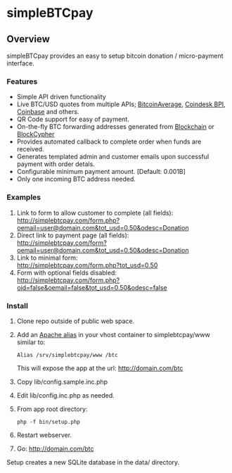 simpleBTCpay
============

## Overview
simpleBTCpay provides an easy to setup bitcoin donation / micro-payment interface.  

### Features
- Simple API driven functionality
- Live BTC/USD quotes from multiple APIs; [BitcoinAverage](http://bitcoinaverage.com), [Coindesk BPI](http://coindesk.com), [Coinbase](http://coinbase.com) and others.
- QR Code support for easy of payment.
- On-the-fly BTC forwarding addresses generated from [Blockchain](https://blockchain.info/api/api_receive) or [BlockCypher](http://dev.blockcypher.com/reference.html#payments)
- Provides automated callback to complete order when funds are received.
- Generates templated admin and customer emails upon successful payment with order detals.
- Configurable minimum payment amount. [Default: 0.001B]
- Only one incoming BTC address needed.


### Examples
1. Link to form to allow customer to complete (all fields):  
<http://simplebtcpay.com/form.php?oemail=user@domain.com&tot_usd=0.50&odesc=Donation>
1. Direct link to payment page (all fields):  
<http://simplebtcpay.com/form?oemail=user@domain.com&tot_usd=0.50&odesc=Donation>
1. Link to minimal form:  
<http://simplebtcpay.com/form.php?tot_usd=0.50>
1. Form with optional fields disabled:  
<http://simplebtcpay.com/form.php?oid=false&oemail=false&tot_usd=0.50&odesc=false>

### Install
1. Clone repo outside of public web space.
2. Add an [Apache alias](http://httpd.apache.org/docs/2.2/mod/mod_alias.html) in your vhost container to simplebtcpay/www similar to:

	```
	Alias /srv/simplebtcpay/www /btc
	```	
	This will expose the app at the url:
	<http://domain.com/btc>

3. Copy lib/config.sample.inc.php
4. Edit lib/config.inc.php as needed.
5. From app root directory:
	
	```
	php -f bin/setup.php
	```
6. Restart webserver.
7. Go: <http://domain.com/btc>

Setup creates a new SQLite database in the data/ directory. 